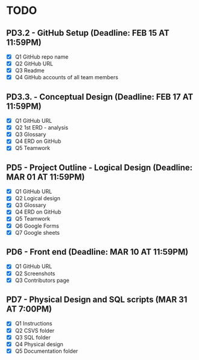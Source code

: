 # TODO

## PD3.2 - GitHub Setup (Deadline: FEB 15 AT 11:59PM)

- [x] Q1 GitHub repo name 
- [x] Q2 GitHub URL
- [x] Q3 Readme
- [x] Q4 GitHub accounts of all team members

## PD3.3. - Conceptual Design (Deadline: FEB 17 AT 11:59PM)

- [x] Q1 GitHub URL
- [x] Q2 1st ERD - analysis
- [x] Q3 Glossary 
- [x] Q4 ERD on GitHub
- [x] Q5 Teamwork

## PD5 - Project Outline - Logical Design (Deadline: MAR 01 AT 11:59PM)

- [x] Q1 GitHub URL
- [x] Q2 Logical design
- [x] Q3 Glossary 
- [x] Q4 ERD on GitHub
- [x] Q5 Teamwork
- [x] Q6 Google Forms
- [x] Q7 Google sheets

## PD6 - Front end (Deadline: MAR 10 AT 11:59PM)

- [x] Q1 GitHub URL
- [x] Q2 Screenshots
- [x] Q3 Contributors page

## PD7 - Physical Design and SQL scripts (MAR 31 AT 7:00PM)

- [x] Q1 Instructions
- [x] Q2 CSVS folder
- [x] Q3 SQL folder
- [x] Q4 Physical design
- [x] Q5 Documentation folder